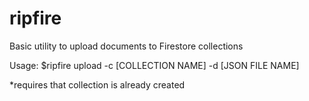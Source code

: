 # ripfire

Basic utility to upload documents to Firestore collections


Usage:
$ripfire upload -c [COLLECTION NAME] -d [JSON FILE NAME]

*requires that collection is already created